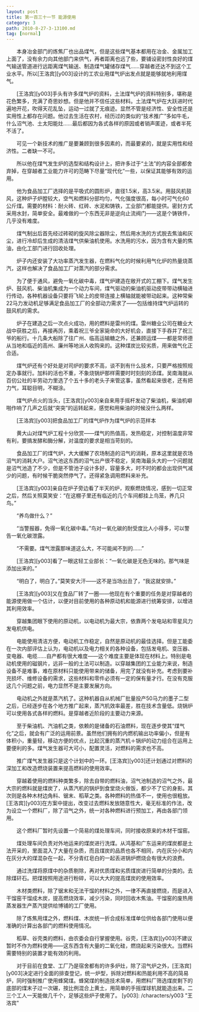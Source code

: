 ```yaml
---
layout: post
title: 第一百三十一节 能源使用
category: 3
path: 2010-8-27-3-13100.md
tag: [normal]
---
```


　　本身冶金部门的炼焦厂也出品煤气，但是这些煤气基本都用在冶金、金属加工上面了，没有余力向其他部门来供气，再者距离也远了些，要铺设密封性良好的煤气输送管道进行远距离煤气输送、制造煤气罐储存煤气……穿越者还达不到这个工业水平。所以[王洛宾][y003]设计的工农业用煤气炉出发点就是能够就地利用煤气。

　　[王洛宾][y003]手头有许多煤气炉的资料，土法煤气炉的资料特别多，堪称是花色繁多，充满了奇思妙想。但是他并不信任这些材料。土法煤气炉在大跃进时代遍地开花，吹得天花乱坠，运动一过就了无痕迹。显然不管是经济性、安全性还是实用性上都存在问题。他过去生活在农村，经历过的类似的“技术推广”多如牛毛，什么沼气池、土太阳能灶……最后都因为各式各样的原因或者销声匿迹，或者半死不活了。

　　可见一个新技术的推广是要兼顾到很多因素的，而最要紧的，就是实用性和经济性。二者缺一不可。

　　所以他在煤气发生炉的选型和结构设计上，把许多过于“土法”的内容全部都舍弃掉，在穿越者工业能力许可的范畴下尽量“现代化”一些，以保证其能够有效的运用。

　　他为食品加工厂选择的是平吸式的圆形炉，直径1.5米，高3.5米。用鼓风机鼓风，这种炉子炉膛较大，空气和燃料分部均匀，气化强度很高，每小时可气化60公斤煤。需要的材料：耐火砖、红砖、水泥和铸铁，工业部门都能提供。密封方式采用水封，简单安全。最难做的一个东西无非是逆向止流阀门——这是个铸铁件，几乎没有难度。

　　煤气制出后首先经过砖砌的旋风除尘器除尘，然后用水洗的方式脱去焦油和灰尘，进行冷却后生成的清洁煤气供柴油机使用。水洗用的污水，因为含有大量的焦油，由化工部门进行回收处理。

　　炉子内还安装了大功率蒸汽发生器，在燃料气化的时候利用气化炉的热量烧蒸汽，这样也解决了食品加工厂对蒸汽的部分需求。

　　为了便于通风，避免一氧化碳中毒，煤气炉建造在敞开式的工棚下。煤气发生炉、鼓风机、柴油机集成为一个动力车间，煤气驱动的柴油机驱动皮带带动横轴进行传动，各种机器设备只要将飞轮上的皮带连接上横轴就能被带动起来。这种常柴22马力发动机足够满足食品加工厂的全部动力需求了——包括维持煤气炉运转的鼓风机的需求。

　　炉子在建造之后一次点火成功，用的燃料是雷州的煤。雷州糖业公司在糖业大战中获胜之后，再接再厉，乘着祝三爷全家毙命的大好机会，直接下手吞并了祝三爷的船行。十几条大船除了往广州、临高运输糖之外，还兼顾运煤——都是常师德从当地和临近的高州、廉州等地派人收购来的。这种煤炭比较劣质，用来做气化正合适。

　　煤气炉还有个好处是对司炉的要求不高，谈不到有什么技术，只要严格按照规定办事就行。加料的活也不重，不象烧锅炉那样需要时时刻刻的添煤。吴南海就从百仞公社的半劳动力里选了个五十多的老头子来管这事，虽然看起来很老，还有把力气，耳聪目明，不糊涂。

　　煤气炉点火的当头，[王洛宾][y003]亲自来用手摇杆发动了柴油机，柴油机噼啪作响了几声之后就“突突”的运转起来，感觉和用柴油的时候没什么两样。

　　[王洛宾][y003]把食品加工厂的煤气炉作为煤气炉的示范样本

　　黄大山对煤气炉工程十分欣赏——煤气的热值高，发热稳定，对控制温度非常有利，要搞发酵和酶分解，对温度的要求是相当苛刻的。

　　食品加工厂的煤气炉，大大缓解了农场制造的沼气的消耗，原本这里就是农场沼气的消耗大户。沼气池这东西的沼气出产很不稳定，吴南海最头大的一个问题就是沼气池造了不少，但是不管池子设计多好，容量多大，时不时的都会出现供气减少的问题，有时候干脆突然停气了。还得紧急调用燃料来补充。

　　[王洛宾][y003]亲自在炉子旁边看了半天的炉，观察燃烧情况，感到一切正常之后，然后关照莫笑安：“在这棚子里还有临近的几个车间都挂上鸟笼，养几只鸟。”

　　“养鸟做什么？”

　　“当警报器，免得一氧化碳中毒。”鸟对一氧化碳的耐受度比人小得多，可以警告一氧化碳泄露。

　　“不需要。煤气泄露那味道这么大，不可能闻不到的……”

　　[王洛宾][y003]看了一眼这轻工业部长：“一氧化碳是无色无味的。那气味是添加出来的。”

　　“明白了，明白了。”莫笑安大汗——这不是当场出丑了，“我这就安排。”

　　[王洛宾][y003]又在食品厂转了一圈——他现在有个重要的任务是对穿越者的能源使用做一个估计，以便对目前使用的各种原动机和能源进行统筹安排，以增进其利用效率。

　　穿越集团眼下使用的原动机，以电动机为最大宗，依靠两个发电站和零星风力发电机供电。

　　电能使用清洁方便，电动机工作稳定，自然是原动机的最佳选择。但是工能委在一次内部评估上认为，电动机以及电力相关的各种设备，包括发电机、变压器、变电器、电缆……自产都有很大难度——这个难度主要是体现在材料上。特别是电动机使用的磁钢片，远非一般的土法可以制造。以穿越集团的工业能力来说，制造设备不是难事，难在原材料只能使用带来的储备，用完了就没有补充。考虑到要补充损坏、维修设备的需求，这些材料和零件必须有一定的保有量才行。在没有克服这几个问题之前，电力显然不是主要发展方向。

　　电动机之外就是蒸汽机了。这种机器自从机械厂批量投产50马力的墨子二型之后，已经逐步在各个地方推广起来，蒸汽机效率最差，胜在技术含量低。烧锅炉可以使用各式各样的燃料。是穿越者近阶段的主要动力来源。

　　至于柴油机、汽油机之类，依赖的是储备的石油燃料，现在逐步使其“煤气化”之后，就会有广泛的运用前景。虽然他们拥有的内燃机输出功率偏小，但是有体积小，重量轻，移动方便的优点，比起沉重的蒸汽机＋锅炉的动力组合在运用上要便利的多。煤气发生器可大可小，配置灵活，对燃料的需求也不高。

　　推广煤气发生器只是这个计划中的一环。[王洛宾][y003]还计划通过对燃料的深加工和改造燃烧装置来提高燃料的使用效率。

　　穿越着使用的燃料种类繁多，除去自带的燃料油，沼气池制造的沼气之外，最大宗的燃料就是煤炭了，从蒸汽机的锅炉到食堂烧火做饭，都少不了它的身影。其次则是各种木材边角料、锯末、稻草之类。各种燃料的热值不一，使用也很粗放。[王洛宾][y003]在方案中提出，改变过去燃料发放随意性大，毫无标准的作法，改为设立一个燃料厂，除了沼气之外，统一对各种燃料进行预加工，再由各部门领用。

　　这个燃料厂暂时先设置一个简易的煤处理车间，同时接收原来的木材干馏窑。

　　煤处理车间负责对外地运来的煤炭进行洗煤。从鸿基和广东运来的煤炭都是土法开采的，里面混入了大量在杂质，而且煤炭的品质也各不相同，内在灰分小和内在灰分大的煤混杂在一起，不分青红皂白的一起丢进锅炉燃烧会有很大的浪费。

　　通过洗煤将原煤中的杂质剔除，再对优质煤和劣质煤炭进行简单的分类的。去除煤矸石。把煤按照用途进行粉碎，可以大大的提高煤炭的使用效率。

　　木材类燃料，除了锯末和无法干馏的材料之外，一律不再直接燃烧，而是进入干馏窑干馏成木炭，提高燃烧效率，减少污染，同时回收木焦油。干馏窑的废热用蒸发器生产蒸汽提供给博铺的工厂使用。

　　除了炼焦用煤之外，燃料煤、木炭统一折合成标准煤单位供给各部门使用以便准确的计算出各部门的燃料使用情况。

　　稻草、谷壳类的燃料，由农委会自行掌握使用。谷壳，[王洛宾][y003]不建议暂时不作为燃料使用——这东西含有大量的二氧化硅，燃烧起来污染很大。当燃料需要特别的装置才能有效的利用。

　　对于目前在食堂、工厂乃是宿舍都有的许多炉灶，除了沼气炉之外，[王洛宾][y003]决定进行全面的排查登记，统一炉型，拆除对燃料和热能利用不高的简易炉，同时强制推广使用蜂窝煤。蜂窝煤的制造技术简单，用燃料厂筛选煤炭剩下的底部的煤末子过一次碾，按比例混合上黄土，用简单的手摇煤球机就能造出来。二三个工人一天能做几千个，足够这些炉子使用了。
[y003]: /characters/y003 "王洛宾"

